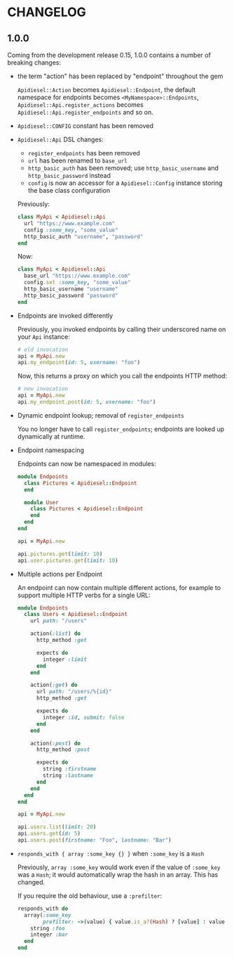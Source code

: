 # CHANGELOG

## 1.0.0

Coming from the development release 0.15, 1.0.0 contains a number of breaking changes:

* the term "action" has been replaced by "endpoint" throughout the gem

  `Apidiesel::Action` becomes `Apidiesel::Endpoint`, the default namespace for endpoints
  becomes `<MyNamespace>::Endpoints`, `Apidiesel::Api.register_actions` becomes `Apidiesel::Api.register_endpoints`
  and so on.

* `Apidiesel::CONFIG` constant has been removed

* `Apidiesel::Api` DSL changes:

  * `register_endpoints` has been removed
  * `url` has been renamed to `base_url`
  * `http_basic_auth` has been removed; use `http_basic_username` and `http_basic_password` instead
  * `config` is now an accessor for a `Apidiesel::Config` instance storing the base class configuration

  Previously:

  ```ruby
  class MyApi < Apidiesel::Api
    url "https://www.example.com"
    config :some_key, "some_value"
    http_basic_auth "username", "password"
  end
  ```

  Now:

  ```ruby
  class MyApi < Apidiesel::Api
    base_url "https://www.example.com"
    config.set :some_key, "some_value"
    http_basic_username "username"
    http_basic_password "password"
  end
  ```

* Endpoints are invoked differently

  Previously, you invoked endpoints by calling their underscored name on your `Api` instance:

  ```ruby
  # old invocation
  api = MyApi.new
  api.my_endpoint(id: 5, username: "foo")
  ```

  Now, this returns a proxy on which you call the endpoints HTTP method:

  ```ruby
  # new invocation
  api = MyApi.new
  api.my_endpoint.post(id: 5, username: "foo")
  ```

* Dynamic endpoint lookup; removal of `register_endpoints`

  You no longer have to call `register_endpoints`; endpoints are looked up dynamically at runtime.

* Endpoint namespacing

  Endpoints can now be namespaced in modules:

  ```ruby
  module Endpoints
    class Pictures < Apidiesel::Endpoint
    end

    module User
      class Pictures < Apidiesel::Endpoint
      end
    end
  end

  api = MyApi.new

  api.pictures.get(limit: 10)
  api.user.pictures.get(limit: 10)
  ```

* Multiple actions per Endpoint

  An endpoint can now contain multiple different actions, for example to support multiple HTTP verbs
  for a single URL:

  ```ruby
  module Endpoints
    class Users < Apidiesel::Endpoint
      url path: "/users"

      action(:list) do
        http_method :get

        expects do
          integer :limit
        end
      end

      action(:get) do
        url path: "/users/%{id}"
        http_method :get

        expects do
          integer :id, submit: false
        end
      end

      action(:post) do
        http_method :post

        expects do
          string :firstname
          string :lastname
        end
      end
    end
  end

  api = MyApi.new

  api.users.list(limit: 20)
  api.users.get(id: 5)
  api.users.post(firstname: "Foo", lastname: "Bar")
  ```

* `responds_with { array :some_key {} }` when `:some_key` is a `Hash`

  Previously, `array :some_key` would work even if the value of `:some_key` was a `Hash`; it would automatically
  wrap the hash in an array. This has changed.

  If you require the old behaviour, use a `:prefilter`:

  ```ruby
  responds_with do
    array(:some_key
          prefilter: ->(value) { value.is_a?(Hash) ? [value] : value }) do
      string :foo
      integer :bar
    end
  end
  ```
